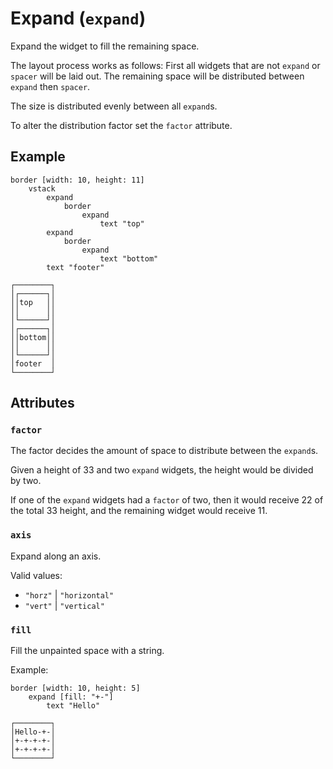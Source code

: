 # Expand (`expand`)

Expand the widget to fill the remaining space.

The layout process works as follows:
First all widgets that are not `expand` or `spacer` will be laid out.
The remaining space will be distributed between `expand` then `spacer`.

The size is distributed evenly between all `expand`s.

To alter the distribution factor set the `factor` attribute.

## Example

```
border [width: 10, height: 11]
    vstack
        expand
            border
                expand
                    text "top"
        expand
            border
                expand
                    text "bottom"
        text "footer"
```
```
┌────────┐
│┌──────┐│
││top   ││
││      ││
│└──────┘│
│┌──────┐│
││bottom││
││      ││
│└──────┘│
│footer  │
└────────┘
```

## Attributes

### `factor`

The factor decides the amount of space to distribute between the `expand`s.

Given a height of 33 and two `expand` widgets, the height would be divided by
two.

If one of the `expand` widgets had a `factor` of two, then it would receive 22
of the total 33 height, and the remaining widget would receive 11.

### `axis`

Expand along an axis.

Valid values:
* `"horz"` | `"horizontal"`
* `"vert"` | `"vertical"`

### `fill`

Fill the unpainted space with a string.

Example:
```
border [width: 10, height: 5]
    expand [fill: "+-"]
        text "Hello"
```
```
┌────────┐
│Hello-+-│
│+-+-+-+-│
│+-+-+-+-│
└────────┘
```
